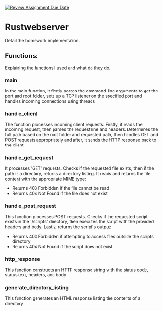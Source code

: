 [![Review Assignment Due Date](https://classroom.github.com/assets/deadline-readme-button-22041afd0340ce965d47ae6ef1cefeee28c7c493a6346c4f15d667ab976d596c.svg)](https://classroom.github.com/a/TXciPqtn)
# Rustwebserver

Detail the homework implementation.

## Functions:
Explaining the functions I used and what do they do.

### main
In the main function, it firstly parses the command-line arguments to get the port and root folder, sets up a TCP listener on the specified port and handles incoming connections using threads

### handle_client
The function processes incoming client requests. Firstly, it reads the incoming request, then parses the request line and headers. Determines the full path based on the root folder and requested path, then handles GET and POST requests appropriately and after, it sends the HTTP response back to the client

### handle_get_request
It processes 'GET' requests. Checks if the requested file exists, then if the path is a directory, returns a directory listing. It reads and returns the file content with the appropriate MIME type:
* Returns 403 Forbidden if the file cannot be read
* Returns 404 Not Found if the file does not exist

### handle_post_request
This function processes POST requests. Checks if the requested script exists in the '/scripts' directory, then executes the script with the provided headers and body. Lastly, returns the script's output:
* Returns 403 Forbidden if attempting to access files outside the scripts directory
* Returns 404 Not Found if the script does not exist

### http_response
This function constructs an HTTP response string with the status code, status text, headers, and body

### generate_directory_listing
This function generates an HTML response listing the contents of a directory

